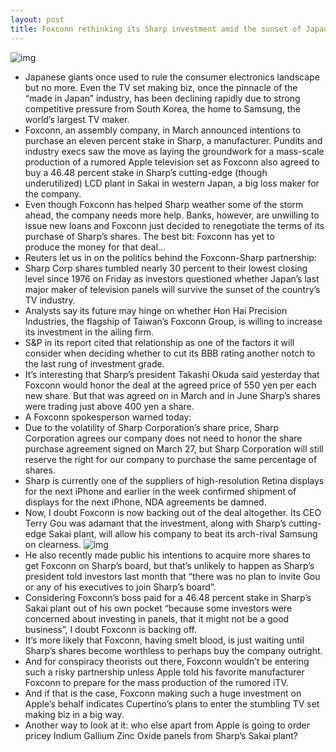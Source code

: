 ```yaml
---
layout: post
title: Foxconn rethinking its Sharp investment amid the sunset of Japan's TV biz
---
```

![img](http://media.idownloadblog.com/wp-content/uploads/2012/08/Sharp-Smart-TV.jpg)
* Japanese giants once used to rule the consumer electronics landscape but no more. Even the TV set making biz, once the pinnacle of the “made in Japan” industry, has been declining rapidly due to strong competitive pressure from South Korea, the home to Samsung, the world’s largest TV maker.
* Foxconn, an assembly company, in March announced intentions to purchase an eleven percent stake in Sharp, a manufacturer. Pundits and industry execs saw the move as laying the groundwork for a mass-scale production of a rumored Apple television set as Foxconn also agreed to buy a 46.48 percent stake in Sharp’s cutting-edge (though underutilized) LCD plant in Sakai in western Japan, a big loss maker for the company.
* Even though Foxconn has helped Sharp weather some of the storm ahead, the company needs more help. Banks, however, are unwilling to issue new loans and Foxconn just decided to renegotiate the terms of its purchase of Sharp’s shares. The best bit: Foxconn has yet to produce the money for that deal…
* Reuters let us in on the politics behind the Foxconn-Sharp partnership:
* Sharp Corp shares tumbled nearly 30 percent to their lowest closing level since 1976 on Friday as investors questioned whether Japan’s last major maker of television panels will survive the sunset of the country’s TV industry.
* Analysts say its future may hinge on whether Hon Hai Precision Industries, the flagship of Taiwan’s Foxconn Group, is willing to increase its investment in the ailing firm.
* S&P in its report cited that relationship as one of the factors it will consider when deciding whether to cut its BBB rating another notch to the last rung of investment grade.
* It’s interesting that Sharp’s president Takashi Okuda said yesterday that Foxconn would honor the deal at the agreed price of 550 yen per each new share. But that was agreed on in March and in June Sharp’s shares were trading just above 400 yen a share.
* A Foxconn spokesperson warned today:
* Due to the volatility of Sharp Corporation’s share price, Sharp Corporation agrees our company does not need to honor the share purchase agreement signed on March 27, but Sharp Corporation will still reserve the right for our company to purchase the same percentage of shares.
* Sharp is currently one of the suppliers of high-resolution Retina displays for the next iPhone and earlier in the week confirmed shipment of displays for the next iPhone, NDA agreements be damned.
* Now, I doubt Foxconn is now backing out of the deal altogether. Its CEO Terry Gou was adamant that the investment, along with Sharp’s cutting-edge Sakai plant, will allow his company to beat its arch-rival Samsung on clearness.
![img](http://media.idownloadblog.com/wp-content/uploads/2012/01/itv.jpg)
* He also recently made public his intentions to acquire more shares to get Foxconn on Sharp’s board, but that’s unlikely to happen as Sharp’s president told investors last month that “there was no plan to invite Gou or any of his executives to join Sharp’s board”.
* Considering Foxconn’s boss paid for a 46.48 percent stake in Sharp’s Sakai plant out of his own pocket “because some investors were concerned about investing in panels, that it might not be a good business”, I doubt Foxconn is backing off.
* It’s more likely that Foxconn, having smelt blood, is just waiting until Sharp’s shares become worthless to perhaps buy the company outright.
* And for conspiracy theorists out there, Foxconn wouldn’t be entering such a risky partnership unless Apple told his favorite manufacturer Foxconn to prepare for the mass production of the rumored iTV.
* And if that is the case, Foxconn making such a huge investment on Apple’s behalf indicates Cupertino’s plans to enter the stumbling TV set making biz in a big way.
* Another way to look at it: who else apart from Apple is going to order pricey Indium Gallium Zinc Oxide panels from Sharp’s Sakai plant?

